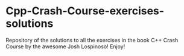 # Cpp-Crash-Course-exercises-solutions
Repository of the solutions to all the exercises in the book C++ Crash Course by the awesome Josh Lospinoso! Enjoy!
